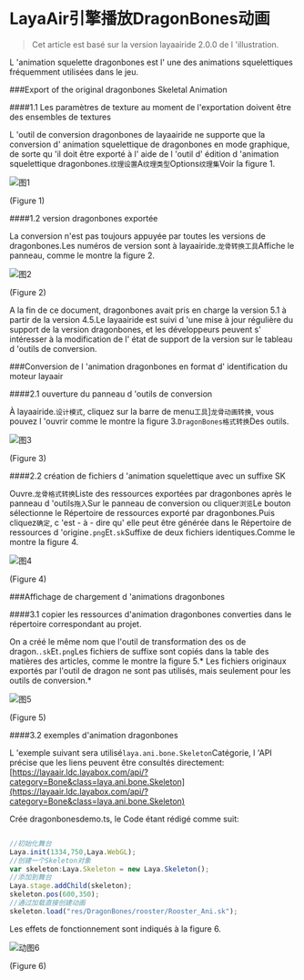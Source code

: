 # LayaAir引擎播放DragonBones动画

> Cet article est basé sur la version layaairide 2.0.0 de l 'illustration.

L 'animation squelette dragonbones est l' une des animations squelettiques fréquemment utilisées dans le jeu.



###Export of the original dragonbones Skeletal Animation

####1.1 Les paramètres de texture au moment de l'exportation doivent être des ensembles de textures

L 'outil de conversion dragonbones de layaairide ne supporte que la conversion d' animation squelettique de dragonbones en mode graphique, de sorte qu 'il doit être exporté à l' aide de l 'outil d' édition d 'animation squelettique dragonbones.`纹理设置`A`纹理类型`Options`纹理集`Voir la figure 1.

![图1](img/1.png) 


(Figure 1)

####1.2 version dragonbones exportée

La conversion n'est pas toujours appuyée par toutes les versions de dragonbones.Les numéros de version sont à layaairide.`龙骨转换工具`Affiche le panneau, comme le montre la figure 2.

![图2](img/2.png) 


(Figure 2)

A la fin de ce document, dragonbones avait pris en charge la version 5.1 à partir de la version 4.5.Le layaairide est suivi d 'une mise à jour régulière du support de la version dragonbones, et les développeurs peuvent s' intéresser à la modification de l' état de support de la version sur le tableau d 'outils de conversion.



###Conversion de l 'animation dragonbones en format d' identification du moteur layaair

####2.1 ouverture du panneau d 'outils de conversion

À layaairide.`设计模式`, cliquez sur la barre de menu`工具`]`龙骨动画转换`, vous pouvez l 'ouvrir comme le montre la figure 3.`DragonBones格式转换`Des outils.

![图3](img/3.png) 


(Figure 3)



####2.2 création de fichiers d 'animation squelettique avec un suffixe SK

Ouvre.`龙骨格式转换`Liste des ressources exportées par dragonbones après le panneau d 'outils`拖入`Sur le panneau de conversion ou cliquer`浏览`Le bouton sélectionne le Répertoire de ressources exporté par dragonbones.Puis cliquez`确定`, c 'est - à - dire qu' elle peut être générée dans le Répertoire de ressources d 'origine`.png`Et`.sk`Suffixe de deux fichiers identiques.Comme le montre la figure 4.

![图4](img/4.png) 


(Figure 4)



###Affichage de chargement d 'animations dragonbones

####3.1 copier les ressources d'animation dragonbones converties dans le répertoire correspondant au projet.

On a créé le même nom que l'outil de transformation des os de dragon.`.sk`Et`.png`Les fichiers de suffixe sont copiés dans la table des matières des articles, comme le montre la figure 5.* Les fichiers originaux exportés par l'outil de dragon ne sont pas utilisés, mais seulement pour les outils de conversion.*

![图5](img/5.png) 


(Figure 5)

####3.2 exemples d'animation dragonbones

L 'exemple suivant sera utilisé`laya.ani.bone.Skeleton`Catégorie, l 'API précise que les liens peuvent être consultés directement:[https://layaair.ldc.layabox.com/api/?category=Bone&class=laya.ani.bone.Skeleton](https://layaair.ldc.layabox.com/api/?category=Bone&class=laya.ani.bone.Skeleton)

Crée dragonbonesdemo.ts, le Code étant rédigé comme suit:


```typescript

//初始化舞台
Laya.init(1334,750,Laya.WebGL);
//创建一个Skeleton对象
var skeleton:Laya.Skeleton = new Laya.Skeleton();
//添加到舞台
Laya.stage.addChild(skeleton);
skeleton.pos(600,350);
//通过加载直接创建动画
skeleton.load("res/DragonBones/rooster/Rooster_Ani.sk");
```

Les effets de fonctionnement sont indiqués à la figure 6.

![动图6](img/6.gif) 


(Figure 6)